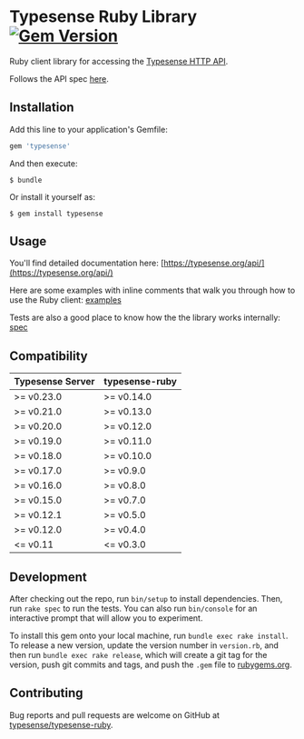 # Typesense Ruby Library [![Gem Version](https://badge.fury.io/rb/typesense.svg)](https://badge.fury.io/rb/typesense) 


Ruby client library for accessing the [Typesense HTTP API](https://github.com/typesense/typesense).

Follows the API spec [here](https://github.com/typesense/typesense-api-spec).

## Installation

Add this line to your application's Gemfile:

```ruby
gem 'typesense'
```

And then execute:

    $ bundle

Or install it yourself as:

    $ gem install typesense

## Usage

You'll find detailed documentation here: [https://typesense.org/api/](https://typesense.org/api/)

Here are some examples with inline comments that walk you through how to use the Ruby client: [examples](examples)

Tests are also a good place to know how the the library works internally: [spec](spec)

## Compatibility

| Typesense Server | typesense-ruby |
|------------------|----------------|
| \>= v0.23.0      | \>= v0.14.0    |
| \>= v0.21.0      | \>= v0.13.0    |
| \>= v0.20.0      | \>= v0.12.0    |
| \>= v0.19.0      | \>= v0.11.0    |
| \>= v0.18.0      | \>= v0.10.0    |
| \>= v0.17.0      | \>= v0.9.0     |
| \>= v0.16.0      | \>= v0.8.0     |
| \>= v0.15.0      | \>= v0.7.0     |
| \>= v0.12.1      | \>= v0.5.0     |
| \>= v0.12.0      | \>= v0.4.0     |
| <= v0.11         | <= v0.3.0      |

## Development

After checking out the repo, run `bin/setup` to install dependencies. Then, run `rake spec` to run the tests. You can also run `bin/console` for an interactive prompt that will allow you to experiment.

To install this gem onto your local machine, run `bundle exec rake install`. To release a new version, update the version number in `version.rb`, and then run `bundle exec rake release`, which will create a git tag for the version, push git commits and tags, and push the `.gem` file to [rubygems.org](https://rubygems.org).

## Contributing

Bug reports and pull requests are welcome on GitHub at [typesense/typesense-ruby](https://github.com/typesense/typesense-ruby).
